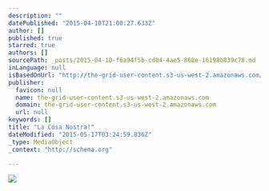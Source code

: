 ```yaml
---
description: ""
datePublished: "2015-04-10T21:00:27.633Z"
author: []
published: true
starred: true
authors: []
sourcePath: _posts/2015-04-10-f6a94f5b-cd04-4ae5-868e-16198b839c78.md
inLanguage: null
isBasedOnUrl: "http://the-grid-user-content.s3-us-west-2.amazonaws.com/3ea1bd92-25a0-4ff4-bd60-10f412035ba5.jpg"
publisher:
  favicon: null
  name: the-grid-user-content.s3-us-west-2.amazonaws.com
  domain: the-grid-user-content.s3-us-west-2.amazonaws.com
  url: null
keywords: []
title: "La Cosa Nostra!"
dateModified: "2015-05-17T03:24:59.836Z"
_type: MediaObject
_context: "http://schema.org"

---
```

![](http://the-grid-user-content.s3-us-west-2.amazonaws.com/3ea1bd92-25a0-4ff4-bd60-10f412035ba5.jpg)